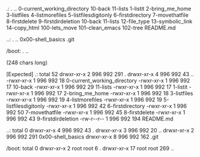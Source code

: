 .:
.
..
0-current_working_directory
10-back
11-lists
1-listit
2-bring_me_home
3-listfiles
4-listmorefiles
5-listfilesdigitonly
6-firstdirectory
7-movethatfile
8-firstdelete
9-firstdirdeletion
10-back
11-lists
12-file_type
13-symbolic_link
14-copy_html
100-lets_move
101-clean_emacs
102-tree 
README.md

..:
.
..
0x00-shell_basics
.git

/boot:
.
..

(248 chars long)

[Expected]
.:
total 52
drwxr-xr-x 2 996 992 291 .
drwxr-xr-x 4 996 992 43 ..
-rwxr-xr-x 1 996 992 18 0-current_working_directory
-rwxr-xr-x 1 996 992 17 10-back
-rwxr-xr-x 1 996 992 29 11-lists
-rwxr-xr-x 1 996 992 17 1-listit
-rwxr-xr-x 1 996 992 17 2-bring_me_home
-rwxr-xr-x 1 996 992 18 3-listfiles
-rwxr-xr-x 1 996 992 19 4-listmorefiles
-rwxr-xr-x 1 996 992 19 5-listfilesdigitonly
-rwxr-xr-x 1 996 992 42 6-firstdirectory
-rwxr-xr-x 1 996 992 50 7-movethatfile
-rwxr-xr-x 1 996 992 45 8-firstdelete
-rwxr-xr-x 1 996 992 43 9-firstdirdeletion
-rw-r--r-- 1 996 992 194 README.md

..:
total 0
drwxr-xr-x 4 996 992 43 .
drwxr-xr-x 3 996 992 20 ..
drwxr-xr-x 2 996 992 291 0x00-shell_basics
drwxr-xr-x 8 996 992 162 .git

/boot:
total 0
drwxr-xr-x 2 root root 6 .
drwxr-xr-x 17 root root 269 ..
